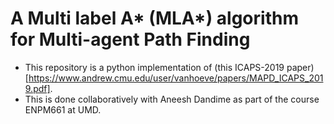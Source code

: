 # A Multi label A\* (MLA\*) algorithm for Multi-agent Path Finding
- This repository is a python implementation of (this ICAPS-2019 paper)[https://www.andrew.cmu.edu/user/vanhoeve/papers/MAPD_ICAPS_2019.pdf].
- This is done collaboratively with Aneesh Dandime as part of the course ENPM661 at UMD.
